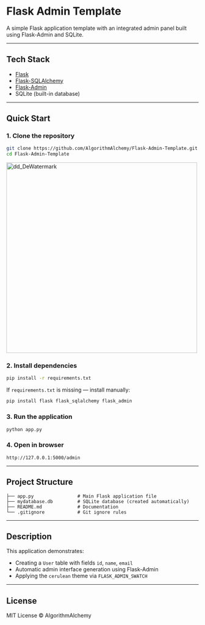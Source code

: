 # Flask Admin Template

A simple Flask application template with an integrated admin panel built using Flask-Admin and SQLite.

---

## Tech Stack

* [Flask](https://flask.palletsprojects.com/)
* [Flask-SQLAlchemy](https://flask-sqlalchemy.palletsprojects.com/)
* [Flask-Admin](https://flask-admin.readthedocs.io/)
* SQLite (built-in database)

---

## Quick Start

### 1. Clone the repository

```bash
git clone https://github.com/AlgorithmAlchemy/Flask-Admin-Template.git
cd Flask-Admin-Template
```

<p align="left">
  <img src="https://github.com/user-attachments/assets/f6759825-6203-45e8-b394-44275be372c6" alt="dd_DeWatermark" width="500" />
</p>

### 2. Install dependencies

```bash
pip install -r requirements.txt
```

If `requirements.txt` is missing — install manually:

```bash
pip install flask flask_sqlalchemy flask_admin
```

### 3. Run the application

```bash
python app.py
```

### 4. Open in browser

```
http://127.0.0.1:5000/admin
```

---

## Project Structure

```
├── app.py                # Main Flask application file
├── mydatabase.db         # SQLite database (created automatically)
├── README.md             # Documentation
└── .gitignore            # Git ignore rules
```

---

## Description

This application demonstrates:

* Creating a `User` table with fields `id`, `name`, `email`
* Automatic admin interface generation using Flask-Admin
* Applying the `cerulean` theme via `FLASK_ADMIN_SWATCH`

---

## License

MIT License © AlgorithmAlchemy
